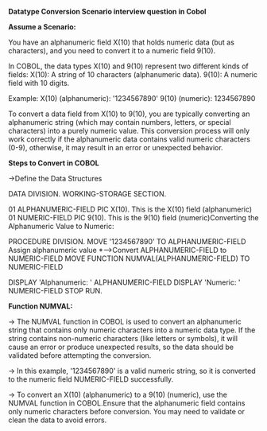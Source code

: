 **Datatype Conversion Scenario interview question in Cobol**

**Assume a Scenario:**

You have an alphanumeric field X(10) that holds numeric data (but as characters), and you need to convert it to a numeric field 9(10).

In COBOL, the data types X(10) and 9(10) represent two different kinds of fields:
X(10): A string of 10 characters (alphanumeric data).
9(10): A numeric field with 10 digits.

Example:
X(10) (alphanumeric): '1234567890'
9(10) (numeric): 1234567890

To convert a data field from X(10) to 9(10), you are typically converting an alphanumeric string (which may contain numbers, letters, or special characters) into a purely numeric value. 
This conversion process will only work correctly if the alphanumeric data contains valid numeric characters (0-9), otherwise, it may result in an error or unexpected behavior.

**Steps to Convert in COBOL**

->Define the Data Structures

DATA DIVISION. WORKING-STORAGE SECTION.

01 ALPHANUMERIC-FIELD PIC X(10).                            This is the X(10) field (alphanumeric)
01 NUMERIC-FIELD PIC 9(10).                                 This is the 9(10) field (numeric)Converting the Alphanumeric Value to Numeric:

PROCEDURE DIVISION.
MOVE '1234567890' TO ALPHANUMERIC-FIELD                        Assign alphanumeric value *—>Convert ALPHANUMERIC-FIELD to NUMERIC-FIELD
MOVE FUNCTION NUMVAL(ALPHANUMERIC-FIELD) TO NUMERIC-FIELD

DISPLAY 'Alphanumeric: ' ALPHANUMERIC-FIELD DISPLAY 'Numeric: ' NUMERIC-FIELD
STOP RUN.

**Function NUMVAL:**

-> The NUMVAL function in COBOL is used to convert an alphanumeric string that contains only numeric characters into a numeric data type. 
If the string contains non-numeric characters (like letters or symbols), it will cause an error or produce unexpected results, so the data should be validated before attempting the conversion.

-> In this example, '1234567890' is a valid numeric string, so it is converted to the numeric field NUMERIC-FIELD successfully.

-> To convert an X(10) (alphanumeric) to a 9(10) (numeric), use the NUMVAL function in COBOL.Ensure that the alphanumeric field contains only numeric characters before conversion. You may need to validate or clean the data to avoid errors.
